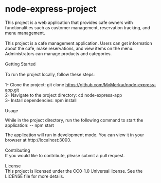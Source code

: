 # node-express-project
This project is a web application that provides cafe owners with functionalities such as customer management, reservation tracking, and menu management.
<br/><br/>
This project is a cafe management application. Users can get information about the cafe, make reservations, and view items on the menu. Administrators can manage products and categories.
<br/><br/>
Getting Started
<br/><br/>
To run the project locally, follow these steps:
<br/><br/>
1- Clone the project: git clone https://github.com/MyMerkur/node-express-app.git <br/>
2- Navigate to the project directory: cd node-express-app<br/>
3- Install dependencies: npm install
<br/><br/>
Usage

While in the project directory, run the following command to start the application:
-- npm start

The application will run in development mode. You can view it in your browser at http://localhost:3000.
<br/><br/>
Contributing
<br/>
If you would like to contribute, please submit a pull request.
<br/><br/>
License
<br/>
This project is licensed under the CC0-1.0 Universal license. See the LICENSE file for more details.
